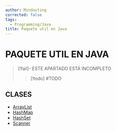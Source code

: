 ```yaml
---
author: Mindusting
corrected: false
tags:
  - Programming/Java
title: Paquete util en Java
---
```


# PAQUETE UTIL EN JAVA

> [!fail]- ESTE APARTADO ESTÁ INCOMPLETO
> > [!todo] #TODO

## CLASES

- [ArrayList](java_util_arraylist.md)
- [HashMap](java_util_hashmap.md)
- [HashSet](java_util_hashset.md)
- [Scanner](java_util_scanner.md)

